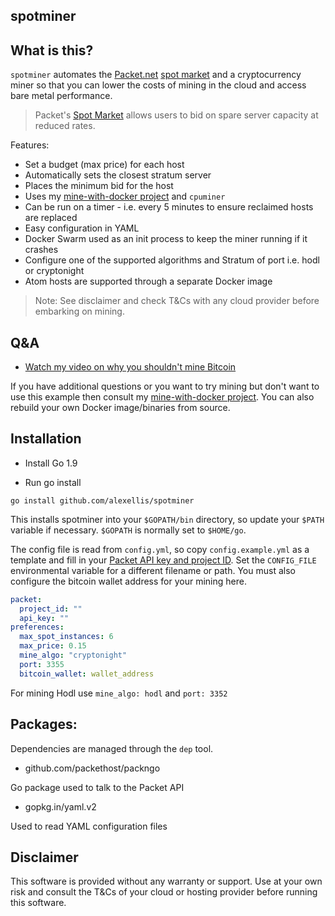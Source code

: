 spotminer
--------------------------

## What is this?

`spotminer` automates the [Packet.net](https://www.packet.net) [spot market](https://help.packet.net/technical/deployment-options/spot-market) and a cryptocurrency miner so that you can lower the costs of mining in the cloud and access bare metal performance.

> Packet's [Spot Market](https://help.packet.net/technical/deployment-options/spot-market) allows users to bid on spare server capacity at reduced rates. 

Features:

* Set a budget (max price) for each host
* Automatically sets the closest stratum server
* Places the minimum bid for the host
* Uses my [mine-with-docker project](https://github.com/alexellis/mine-with-docker) and `cpuminer`
* Can be run on a timer - i.e. every 5 minutes to ensure reclaimed hosts are replaced
* Easy configuration in YAML
* Docker Swarm used as an init process to keep the miner running if it crashes
* Configure one of the supported algorithms and Stratum of port i.e. hodl or cryptonight
* Atom hosts are supported through a separate Docker image

> Note: See disclaimer and check T&Cs with any cloud provider before embarking on mining.

## Q&A

* [Watch my video on why you shouldn't mine Bitcoin](https://www.youtube.com/watch?v=Apg8glATeto)

If you have additional questions or you want to try mining but don't want to use this example then consult my [mine-with-docker project](https://github.com/alexellis/mine-with-docker). You can also rebuild your own Docker image/binaries from source.

## Installation

* Install Go 1.9

* Run go install

```
go install github.com/alexellis/spotminer
```

This installs spotminer into your `$GOPATH/bin` directory, so update your `$PATH` variable if necessary. `$GOPATH` is normally set to `$HOME/go`.


The config file is read from `config.yml`, so copy `config.example.yml` as a template and fill in your [Packet API key and project ID](https://www.packet.net/developers/api/). Set the `CONFIG_FILE` environmental variable for a different filename or path. You must also configure the bitcoin wallet address for your mining here.

```yaml
packet:
  project_id: ""
  api_key: ""
preferences:
  max_spot_instances: 6
  max_price: 0.15
  mine_algo: "cryptonight"
  port: 3355
  bitcoin_wallet: wallet_address
```

For mining Hodl use `mine_algo: hodl` and `port: 3352`

## Packages:

Dependencies are managed through the `dep` tool.

* github.com/packethost/packngo

Go package used to talk to the Packet API

* gopkg.in/yaml.v2 

Used to read YAML configuration files

## Disclaimer

This software is provided without any warranty or support. Use at your own risk and consult the T&Cs of your cloud or hosting provider before running this software.
